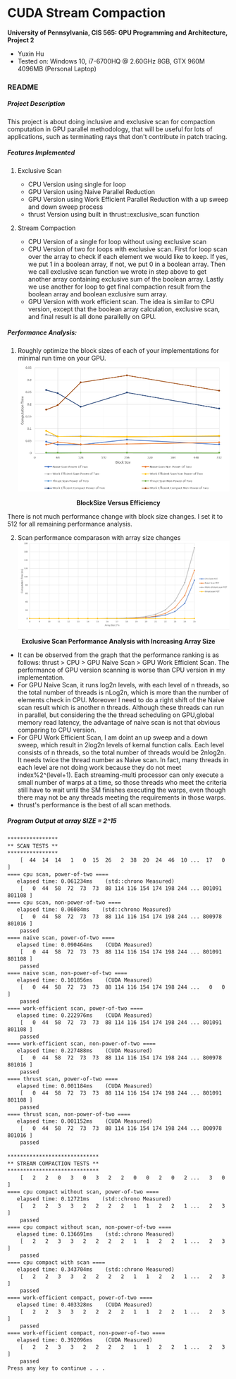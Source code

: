 CUDA Stream Compaction
======================

**University of Pennsylvania, CIS 565: GPU Programming and Architecture, Project 2**

* Yuxin Hu
* Tested on: Windows 10, i7-6700HQ @ 2.60GHz 8GB, GTX 960M 4096MB (Personal Laptop)

### README
##### Project Description
This project is about doing inclusive and exclusive scan for compaction computation in GPU parallel methodology, that will be useful for lots of applications, such as terminating rays that don't contribute in patch tracing.

##### Features Implemented
1. Exclusive Scan
   * CPU Version using single for loop
   * GPU Version using Naive Parallel Reduction
   * GPU Version using Work Efficient Parallel Reduction with a up sweep and down sweep process
   * thrust Version using built in thrust::exclusive_scan function
   
2. Stream Compaction
   * CPU Version of a single for loop without using exclusive scan
   * CPU Version of two for loops with exclusive scan. First for loop scan over the array to check if each element we would like to keep. If yes, we put 1 in a boolean array, if not, we put 0 in a boolean array. Then we call exclusive scan function we wrote in step above to get another array containing exclusive sum of the boolean array. Lastly we use another for loop to get final compaction result from the boolean array and boolean exclusive sum array.
   * GPU Version with work efficient scan. The idea is similar to CPU version, except that the boolean array calculation, exclusive scan, and final result is all done parallelly on GPU.

##### Performance Analysis: 
1. Roughly optimize the block sizes of each of your implementations for minimal run time on your GPU.
![BlockSize Versus Efficiency](/img/BlocksizeAndEfficiency.PNG)
<p align="center"><b>BlockSize Versus Efficiency</b></p>

There is not much performance change with block size changes. I set it to 512 for all remaining performance analysis.

2. Scan performance comparason with array size changes
![ScanPerformanceAnalysis](/img/ScanPerformanceAnalysis.PNG)
<p align="center"><b>Exclusive Scan Performance Analysis with Increasing Array Size</b></p>

+ It can be observed from the graph that the performance ranking is as follows: thrust > CPU > GPU Naive Scan > GPU Work Efficient Scan. The performance of GPU version scanning is worse than CPU version in my implementation. 
+ For GPU Naive Scan, it runs log2n levels, with each level of n threads, so the total number of threads is nLog2n, which is more than the number of elements check in CPU. Moreover I need to do a right shift of the Naive scan result which is another n threads. Although these threads can run in parallel, but considering the the thread scheduling on GPU,global memory read latency, the advantage of naive scan is not that obvious comparing to CPU version. 
+ For GPU Work Efficient Scan, I am doint an up sweep and a down sweep, which result in 2log2n levels of kernal function calls. Each level consists of n threads, so the total number of threads would be 2nlog2n. It needs twice the thread number as Naive scan. In fact, many threads in each level are not doing work because they do not meet index%2^(level+1). Each streaming-multi processor can only execute a small number of warps at a time, so those threads who meet the criteria still have to wait until the SM finishes executing the warps, even though there may not be any threads meeting the requirements in those warps.
+ thrust's performance is the best of all scan methods.


##### Program Output at array SIZE = 2^15
```
****************
** SCAN TESTS **
****************
    [  44  14  14   1   0  15  26   2  38  20  24  46  10 ...  17   0 ]
==== cpu scan, power-of-two ====
   elapsed time: 0.061234ms    (std::chrono Measured)
    [   0  44  58  72  73  73  88 114 116 154 174 198 244 ... 801091 801108 ]
==== cpu scan, non-power-of-two ====
   elapsed time: 0.06084ms    (std::chrono Measured)
    [   0  44  58  72  73  73  88 114 116 154 174 198 244 ... 800978 801016 ]
    passed
==== naive scan, power-of-two ====
   elapsed time: 0.090464ms    (CUDA Measured)
    [   0  44  58  72  73  73  88 114 116 154 174 198 244 ... 801091 801108 ]
    passed
==== naive scan, non-power-of-two ====
   elapsed time: 0.101856ms    (CUDA Measured)
    [   0  44  58  72  73  73  88 114 116 154 174 198 244 ...   0   0 ]
    passed
==== work-efficient scan, power-of-two ====
   elapsed time: 0.222976ms    (CUDA Measured)
    [   0  44  58  72  73  73  88 114 116 154 174 198 244 ... 801091 801108 ]
    passed
==== work-efficient scan, non-power-of-two ====
   elapsed time: 0.227488ms    (CUDA Measured)
    [   0  44  58  72  73  73  88 114 116 154 174 198 244 ... 800978 801016 ]
    passed
==== thrust scan, power-of-two ====
   elapsed time: 0.001184ms    (CUDA Measured)
    [   0  44  58  72  73  73  88 114 116 154 174 198 244 ... 801091 801108 ]
    passed
==== thrust scan, non-power-of-two ====
   elapsed time: 0.001152ms    (CUDA Measured)
    [   0  44  58  72  73  73  88 114 116 154 174 198 244 ... 800978 801016 ]
    passed

*****************************
** STREAM COMPACTION TESTS **
*****************************
    [   2   2   0   3   0   3   2   2   0   0   2   0   2 ...   3   0 ]
==== cpu compact without scan, power-of-two ====
   elapsed time: 0.12721ms    (std::chrono Measured)
    [   2   2   3   3   2   2   2   2   1   1   2   2   1 ...   2   3 ]
    passed
==== cpu compact without scan, non-power-of-two ====
   elapsed time: 0.136691ms    (std::chrono Measured)
    [   2   2   3   3   2   2   2   2   1   1   2   2   1 ...   2   3 ]
    passed
==== cpu compact with scan ====
   elapsed time: 0.343704ms    (std::chrono Measured)
    [   2   2   3   3   2   2   2   2   1   1   2   2   1 ...   2   3 ]
    passed
==== work-efficient compact, power-of-two ====
   elapsed time: 0.403328ms    (CUDA Measured)
    [   2   2   3   3   2   2   2   2   1   1   2   2   1 ...   2   3 ]
    passed
==== work-efficient compact, non-power-of-two ====
   elapsed time: 0.392096ms    (CUDA Measured)
    [   2   2   3   3   2   2   2   2   1   1   2   2   1 ...   2   3 ]
    passed
Press any key to continue . . .
```


